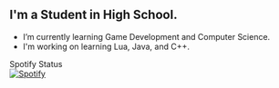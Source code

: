 ## I'm a Student in High School.

- I’m currently learning Game Development and Computer Science.
- I'm working on learning Lua, Java, and C++. 

Spotify Status
&nbsp; <br> [![Spotify](https://novatorem.enigmafusion1.vercel.app/api/spotify)](https://open.spotify.com/user/yusafwalayat)

[//]: <> (The `&nbsp;` is to have Aphelion take up more space)

